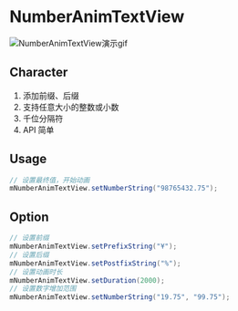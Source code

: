 # NumberAnimTextView

![NumberAnimTextView演示gif](https://github.com/Bakumon/NumberAnimTextView/raw/master/gif/GIF.gif)

## Character

1. 添加前缀、后缀
2. 支持任意大小的整数或小数
3. 千位分隔符
4. API 简单

## Usage

```java
// 设置最终值，开始动画
mNumberAnimTextView.setNumberString("98765432.75");
```
## Option

```java
// 设置前缀
mNumberAnimTextView.setPrefixString("¥");
// 设置后缀
mNumberAnimTextView.setPostfixString("%");
// 设置动画时长
mNumberAnimTextView.setDuration(2000);
// 设置数字增加范围
mNumberAnimTextView.setNumberString("19.75", "99.75");
```
